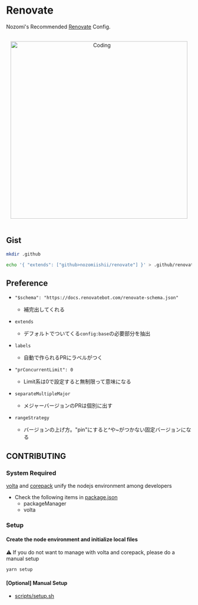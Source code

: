 # Renovate

Nozomi's Recommended [Renovate](https://docs.renovatebot.com/) Config.

<!-- Main Image -->
<br>
<div align="center">
  <img src="https://media.giphy.com/media/f7b9ltJ4FrhnsKjYx2/giphy.gif" alt="Coding" width="480" />
</div>
<br>

## Gist

```bash
mkdir .github
```

```bash
echo '{ "extends": ["github>nozomiishii/renovate"] }' > .github/renovate.json
```

## Preference

- `"$schema": "https://docs.renovatebot.com/renovate-schema.json"`
  - 補完出してくれる

- `extends`
  - デフォルトでついてくる`config:base`の必要部分を抽出

- `labels`
  - 自動で作られるPRにラベルがつく

- `"prConcurrentLimit": 0`
  - Limit系は0で設定すると無制限って意味になる

- `separateMultipleMajor`
  - メジャーバージョンのPRは個別に出す

- `rangeStrategy`
  - バージョンの上げ方。"pin"にすると^や~がつかない固定バージョンになる

## CONTRIBUTING

### System Required

[volta](https://volta.sh/) and [corepack](https://github.com/nodejs/corepack) unify the nodejs environment among developers

- Check the following items in [package.json](package.json)
  - packageManager
  - volta

### Setup

#### Create the node environment and initialize local files

⚠️ If you do not want to manage with volta and corepack, please do a manual setup

```sh
yarn setup
```

#### [Optional] Manual Setup

- [scripts/setup.sh](scripts/setup.sh)
